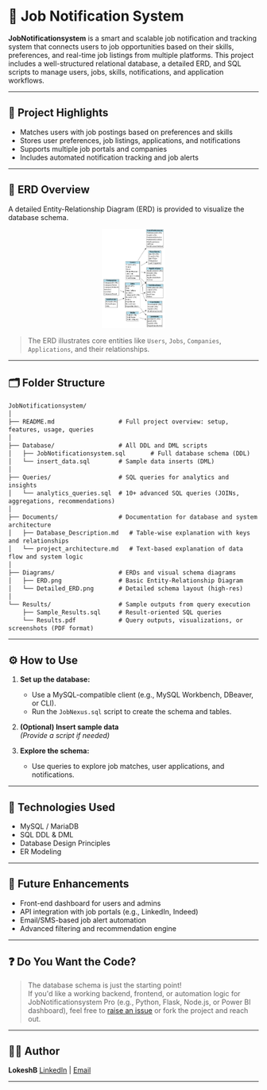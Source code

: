 # 💼 Job Notification System

**JobNotificationsystem** is a smart and scalable job notification and tracking system that connects users to job opportunities based on their skills, preferences, and real-time job listings from multiple platforms. This project includes a well-structured relational database, a detailed ERD, and SQL scripts to manage users, jobs, skills, notifications, and application workflows.

---

## 📌 Project Highlights

- Matches users with job postings based on preferences and skills
- Stores user preferences, job listings, applications, and notifications
- Supports multiple job portals and companies
- Includes automated notification tracking and job alerts

---

## 🧱 ERD Overview

A detailed Entity-Relationship Diagram (ERD) is provided to visualize the database schema.

<p align="center">
  <img src="./Diagrams/Detailed_ERD.png" alt="Detailed ERD" width="25%">
</p>


> The ERD illustrates core entities like `Users`, `Jobs`, `Companies`, `Applications`, and their relationships.

---

## 🗂️ Folder Structure
```
JobNotificationsystem/
│
├── README.md                  # Full project overview: setup, features, usage, queries
│
├── Database/                  # All DDL and DML scripts
│   ├── JobNotificationsystem.sql       # Full database schema (DDL)
│   └── insert_data.sql        # Sample data inserts (DML)
│
├── Queries/                   # SQL queries for analytics and insights
│   └── analytics_queries.sql  # 10+ advanced SQL queries (JOINs, aggregations, recommendations)
│
├── Documents/                 # Documentation for database and system architecture
│   ├── Database_Description.md   # Table-wise explanation with keys and relationships
│   └── project_architecture.md   # Text-based explanation of data flow and system logic
│
├── Diagrams/                  # ERDs and visual schema diagrams
│   ├── ERD.png                # Basic Entity-Relationship Diagram
│   └── Detailed_ERD.png       # Detailed schema layout (high-res)
│
└── Results/                   # Sample outputs from query execution
    ├── Sample_Results.sql     # Result-oriented SQL queries
    └── Results.pdf            # Query outputs, visualizations, or screenshots (PDF format)
```



---

## ⚙️ How to Use

1. **Set up the database:**

   - Use a MySQL-compatible client (e.g., MySQL Workbench, DBeaver, or CLI).
   - Run the `JobNexus.sql` script to create the schema and tables.

2. **(Optional) Insert sample data**  
   *(Provide a script if needed)*

3. **Explore the schema:**

   - Use queries to explore job matches, user applications, and notifications.

---

## 🔧 Technologies Used

- MySQL / MariaDB
- SQL DDL & DML
- Database Design Principles
- ER Modeling

---

## 🚀 Future Enhancements

- Front-end dashboard for users and admins
- API integration with job portals (e.g., LinkedIn, Indeed)
- Email/SMS-based job alert automation
- Advanced filtering and recommendation engine

---

## ❓ Do You Want the Code?

> The database schema is just the starting point!  
If you'd like a working backend, frontend, or automation logic for JobNotificationsystem Pro (e.g., Python, Flask, Node.js, or Power BI dashboard), feel free to [raise an issue](#) or fork the project and reach out.

---

## 🧑‍💻 Author

**LokeshB**
[LinkedIn](https://www.linkedin.com/in/lokesh23b//) | [Email](mailto:lokeshb6623@gmail.com)

---
